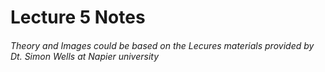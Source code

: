 # Lecture 5 Notes 
###### Theory and Images could be based on the Lecures materials provided by Dt. Simon Wells at Napier university